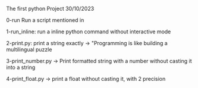 The first python Project 30/10/2023

 0-run Run a script mentioned in  

 1-run_inline: run a inline python command without interactive mode 

 2-print.py: print a string exactly -> "Programming is like building a multilingual puzzle


3-print_number.py -> Print formatted string with a number without casting it into a string


 4-print_float.py -> print a float without casting it, with 2 precision
